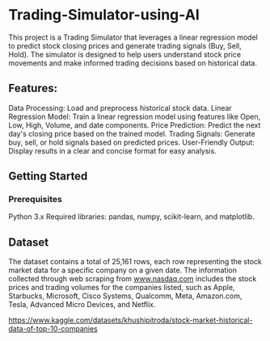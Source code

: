 # Trading-Simulator-using-AI
This project is a Trading Simulator that leverages a linear regression model to predict stock closing prices and generate trading signals (Buy, Sell, Hold). The simulator is designed to help users understand stock price movements and make informed trading decisions based on historical data.

## Features:
Data Processing: Load and preprocess historical stock data.
Linear Regression Model: Train a linear regression model using features like Open, Low, High, Volume, and date components.
Price Prediction: Predict the next day's closing price based on the trained model.
Trading Signals: Generate buy, sell, or hold signals based on predicted prices.
User-Friendly Output: Display results in a clear and concise format for easy analysis.

## Getting Started
### Prerequisites
Python 3.x
Required libraries: pandas, numpy, scikit-learn, and matplotlib.

## Dataset
The dataset contains a total of 25,161 rows, each row representing the stock market data for a specific company on a given date. The information collected through web scraping from www.nasdaq.com includes the stock prices and trading volumes for the companies listed, such as Apple, Starbucks, Microsoft, Cisco Systems, Qualcomm, Meta, Amazon.com, Tesla, Advanced Micro Devices, and Netflix.

https://www.kaggle.com/datasets/khushipitroda/stock-market-historical-data-of-top-10-companies


